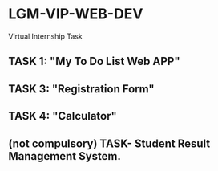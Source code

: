 # LGM-VIP-WEB-DEV
Virtual Internship Task

## TASK 1: "My To Do List Web APP"

## TASK 3: "Registration Form"

## TASK 4: "Calculator"

## (not compulsory) TASK- Student Result Management System.
